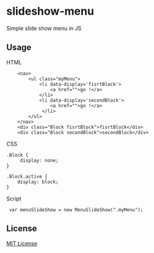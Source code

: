 #  slideshow-menu


Simple slide show menu in JS


Usage
-----

HTML

        <nav>
            <ul class="myMenu">
                <li data-display='fisrtBlock'>
                    <a href="">go !</a>
                </li>
                <li data-display='secondBlock'>
                    <a href="">go !</a>
                 </li>
            </ul>
        </nav>
        <div class="Block fisrtBlock">fisrtBlock</div>
        <div class="Block secondBlock">secondBlock</div>

CSS

    .Block {
         display: none;
    }
    
    .Block.active {
        display: block;
    }

Script

     var menuSlideShow = new MenuSlideShow(".myMenu");




License
-------

[MIT License](https://opensource.org/licenses/MIT)